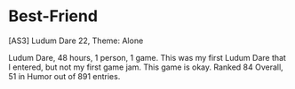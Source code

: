 Best-Friend
===========

[AS3] Ludum Dare 22, Theme: Alone

Ludum Dare, 48 hours, 1 person, 1 game. This was my first Ludum Dare that I entered, but not my first game jam. This game is okay.
Ranked 84 Overall, 51 in Humor out of 891 entries.
